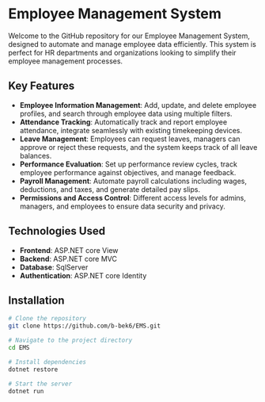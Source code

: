 # Employee Management System

Welcome to the GitHub repository for our Employee Management System, designed to automate and manage employee data efficiently. This system is perfect for HR departments and organizations looking to simplify their employee management processes.

## Key Features

- **Employee Information Management**: Add, update, and delete employee profiles, and search through employee data using multiple filters.
- **Attendance Tracking**: Automatically track and report employee attendance, integrate seamlessly with existing timekeeping devices.
- **Leave Management**: Employees can request leaves, managers can approve or reject these requests, and the system keeps track of all leave balances.
- **Performance Evaluation**: Set up performance review cycles, track employee performance against objectives, and manage feedback.
- **Payroll Management**: Automate payroll calculations including wages, deductions, and taxes, and generate detailed pay slips.
- **Permissions and Access Control**: Different access levels for admins, managers, and employees to ensure data security and privacy.

## Technologies Used

- **Frontend**: ASP.NET core View
- **Backend**: ASP.NET core MVC
- **Database**: SqlServer
- **Authentication**: ASP.NET core Identity

## Installation

```bash
# Clone the repository
git clone https://github.com/b-bek6/EMS.git

# Navigate to the project directory
cd EMS

# Install dependencies
dotnet restore

# Start the server
dotnet run
